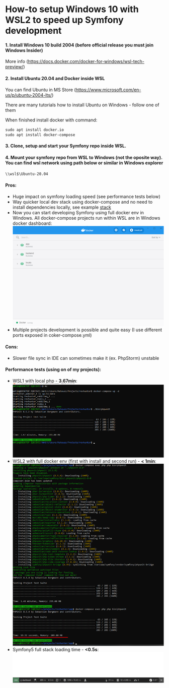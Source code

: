 # How-to setup Windows 10 with WSL2 to speed up Symfony development

#### 1. Install Windows 10 build 2004 (before official release you must join Windows Insider)

More info (https://docs.docker.com/docker-for-windows/wsl-tech-preview/)

#### 2. Install Ubuntu 20.04 and Docker inside WSL

You can find Ubuntu in MS Store (https://www.microsoft.com/en-us/p/ubuntu-2004-lts/)

There are many tutorials how to install Ubuntu on Windows - follow one of them

When finished install docker with command:
```
sudo apt install docker.io
sudo apt install docker-compose
```

#### 3. Clone, setup and start your Symfony repo inside WSL.

#### 4. Mount your symfony repo from WSL to Windows (not the oposite way). You can find wsl network using path below or similar in Windows explorer
```
\\wsl$\Ubuntu-20.04
```

#### Pros:
- Huge impact on symfony loading speed (see performance tests below)
- Way quicker local dev stack using docker-compose and no need to install dependencies locally, see example [stack](https://github.com/mwalczak/cards/blob/master/docker-compose-dist.yml) 
- Now you can start developing Symfony using full docker env in Windows. 
All docker-compose projects run within WSL are in Windows docker dashboard: ![dashboard](screens/docker_windows.png)
- Multiple projects development is possible and quite easy (I use different ports exposed in coker-compose.yml) 

#### Cons:
- Slower file sync in IDE can sometimes make it (ex. PhpStorm) unstable

#### Performance tests (using on of my projects):
- WSL1 with local php - **3.67min**: ![wsl1](screens/revhunter_tests_wsl1.png)
- WSL2 with full docker env (first with install and second run) - **< 1min**: ![wsl2](screens/revhunter_tests_wsl2.png)
- Symfony5 full stack loading time - **<0.5s**: ![sf5](screens/symfony_time.png)
